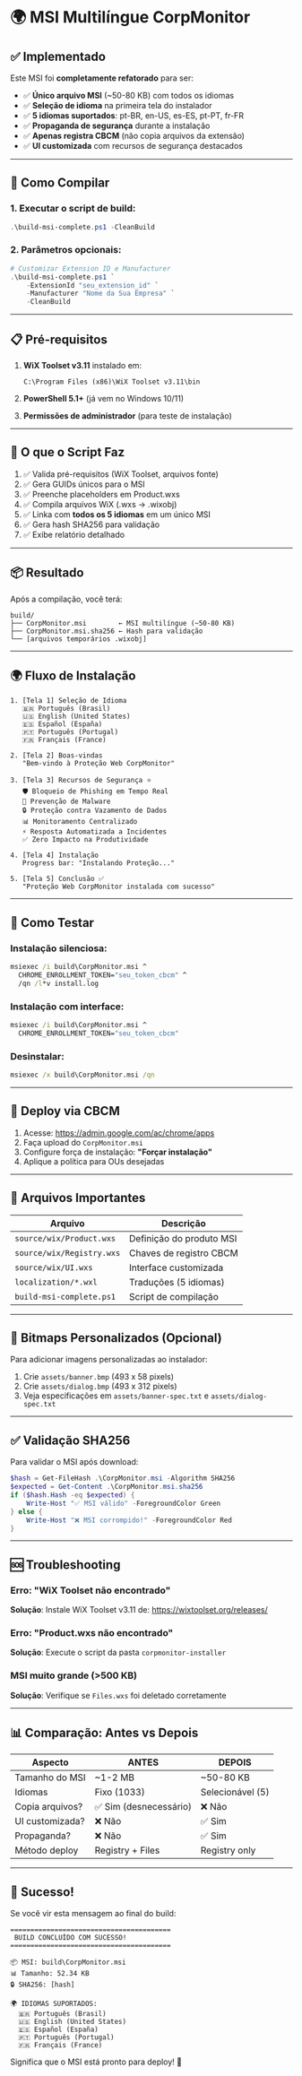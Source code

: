 # 🌍 MSI Multilíngue CorpMonitor

## ✅ Implementado

Este MSI foi **completamente refatorado** para ser:

- ✅ **Único arquivo MSI** (~50-80 KB) com todos os idiomas
- ✅ **Seleção de idioma** na primeira tela do instalador
- ✅ **5 idiomas suportados**: pt-BR, en-US, es-ES, pt-PT, fr-FR
- ✅ **Propaganda de segurança** durante a instalação
- ✅ **Apenas registra CBCM** (não copia arquivos da extensão)
- ✅ **UI customizada** com recursos de segurança destacados

---

## 🚀 Como Compilar

### 1. Executar o script de build:

```powershell
.\build-msi-complete.ps1 -CleanBuild
```

### 2. Parâmetros opcionais:

```powershell
# Customizar Extension ID e Manufacturer
.\build-msi-complete.ps1 `
    -ExtensionId "seu_extension_id" `
    -Manufacturer "Nome da Sua Empresa" `
    -CleanBuild
```

---

## 📋 Pré-requisitos

1. **WiX Toolset v3.11** instalado em:
   ```
   C:\Program Files (x86)\WiX Toolset v3.11\bin
   ```

2. **PowerShell 5.1+** (já vem no Windows 10/11)

3. **Permissões de administrador** (para teste de instalação)

---

## 🎯 O que o Script Faz

1. ✅ Valida pré-requisitos (WiX Toolset, arquivos fonte)
2. ✅ Gera GUIDs únicos para o MSI
3. ✅ Preenche placeholders em Product.wxs
4. ✅ Compila arquivos WiX (.wxs → .wixobj)
5. ✅ Linka com **todos os 5 idiomas** em um único MSI
6. ✅ Gera hash SHA256 para validação
7. ✅ Exibe relatório detalhado

---

## 📦 Resultado

Após a compilação, você terá:

```
build/
├── CorpMonitor.msi        ← MSI multilíngue (~50-80 KB)
├── CorpMonitor.msi.sha256 ← Hash para validação
└── [arquivos temporários .wixobj]
```

---

## 🌍 Fluxo de Instalação

```
1. [Tela 1] Seleção de Idioma
   🇧🇷 Português (Brasil)
   🇺🇸 English (United States)
   🇪🇸 Español (España)
   🇵🇹 Português (Portugal)
   🇫🇷 Français (France)

2. [Tela 2] Boas-vindas
   "Bem-vindo à Proteção Web CorpMonitor"

3. [Tela 3] Recursos de Segurança ⭐
   🛡️ Bloqueio de Phishing em Tempo Real
   🦠 Prevenção de Malware
   🔒 Proteção contra Vazamento de Dados
   📊 Monitoramento Centralizado
   ⚡ Resposta Automatizada a Incidentes
   ✅ Zero Impacto na Produtividade

4. [Tela 4] Instalação
   Progress bar: "Instalando Proteção..."

5. [Tela 5] Conclusão ✅
   "Proteção Web CorpMonitor instalada com sucesso"
```

---

## 🧪 Como Testar

### Instalação silenciosa:

```cmd
msiexec /i build\CorpMonitor.msi ^
  CHROME_ENROLLMENT_TOKEN="seu_token_cbcm" ^
  /qn /l*v install.log
```

### Instalação com interface:

```cmd
msiexec /i build\CorpMonitor.msi ^
  CHROME_ENROLLMENT_TOKEN="seu_token_cbcm"
```

### Desinstalar:

```cmd
msiexec /x build\CorpMonitor.msi /qn
```

---

## 🔐 Deploy via CBCM

1. Acesse: https://admin.google.com/ac/chrome/apps
2. Faça upload do `CorpMonitor.msi`
3. Configure força de instalação: **"Forçar instalação"**
4. Aplique a política para OUs desejadas

---

## 📝 Arquivos Importantes

| Arquivo | Descrição |
|---------|-----------|
| `source/wix/Product.wxs` | Definição do produto MSI |
| `source/wix/Registry.wxs` | Chaves de registro CBCM |
| `source/wix/UI.wxs` | Interface customizada |
| `localization/*.wxl` | Traduções (5 idiomas) |
| `build-msi-complete.ps1` | Script de compilação |

---

## 🎨 Bitmaps Personalizados (Opcional)

Para adicionar imagens personalizadas ao instalador:

1. Crie `assets/banner.bmp` (493 x 58 pixels)
2. Crie `assets/dialog.bmp` (493 x 312 pixels)
3. Veja especificações em `assets/banner-spec.txt` e `assets/dialog-spec.txt`

---

## ✅ Validação SHA256

Para validar o MSI após download:

```powershell
$hash = Get-FileHash .\CorpMonitor.msi -Algorithm SHA256
$expected = Get-Content .\CorpMonitor.msi.sha256
if ($hash.Hash -eq $expected) {
    Write-Host "✅ MSI válido" -ForegroundColor Green
} else {
    Write-Host "❌ MSI corrompido!" -ForegroundColor Red
}
```

---

## 🆘 Troubleshooting

### Erro: "WiX Toolset não encontrado"

**Solução**: Instale WiX Toolset v3.11 de:
https://wixtoolset.org/releases/

### Erro: "Product.wxs não encontrado"

**Solução**: Execute o script da pasta `corpmonitor-installer`

### MSI muito grande (>500 KB)

**Solução**: Verifique se `Files.wxs` foi deletado corretamente

---

## 📊 Comparação: Antes vs Depois

| Aspecto | ANTES | DEPOIS |
|---------|-------|--------|
| Tamanho do MSI | ~1-2 MB | ~50-80 KB |
| Idiomas | Fixo (1033) | Selecionável (5) |
| Copia arquivos? | ✅ Sim (desnecessário) | ❌ Não |
| UI customizada? | ❌ Não | ✅ Sim |
| Propaganda? | ❌ Não | ✅ Sim |
| Método deploy | Registry + Files | Registry only |

---

## 🎉 Sucesso!

Se você vir esta mensagem ao final do build:

```
========================================
 BUILD CONCLUÍDO COM SUCESSO!
========================================

📦 MSI: build\CorpMonitor.msi
📊 Tamanho: 52.34 KB
🔒 SHA256: [hash]

🌍 IDIOMAS SUPORTADOS:
  🇧🇷 Português (Brasil)
  🇺🇸 English (United States)
  🇪🇸 Español (España)
  🇵🇹 Português (Portugal)
  🇫🇷 Français (France)
```

Significa que o MSI está pronto para deploy! 🚀
